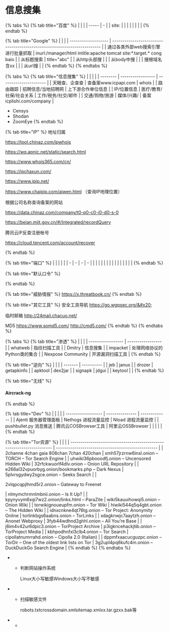# 信息搜集

{% tabs %}
{% tab title="百度" %}
|       |   |
| ----- | - |
| site: |   |
|       |   |
|       |   |
{% endtab %}

{% tab title="Google" %}
|                     |                                                                          |
| ------------------- | ------------------------------------------------------------------------ |
| 通过各类外部web搜索引擎进行批量抓取 | inurl:/manager/html intitle:apache   tomcat site:\*.target.\* cong baio  |
| 从标题搜索               | title="abc"                                                              |
| 从http头部搜            |                                                                          |
| 从body中搜             |                                                                          |
| 搜根域名含xx             |                                                                          |
| 从url搜               |                                                                          |
{% endtab %}
{% endtabs %}

{% tabs %}
{% tab title="信息搜集" %}
|          |                   |                        |
| -------- | ----------------- | ---------------------- |
| 天眼查、企查查  | 查备案www.icpapi.com | whois                  |
| 路由跟踪     | 招聘信息/当地招聘网        | 上下游合作单位信息              |
| IP/位置信息  | 医疗/教育/社保/社会关系     | 工作/税务/社交/邮件            |
| 交通/购物/旅游 | 媒体/兴趣/            | 备案icplishi.com/company |



* Censys
* Shodan
* ZoomEye
{% endtab %}

{% tab title="IP" %}
地址归属

https://tool.chinaz.com/ipwhois

https://wq.apnic.net/static/search.html

https://www.whois365.com/cn/

https://ipchaxun.com/

https://www.ipip.net/

https://www.chaipip.com/aiwen.html （查询IP地理位置）



根据公司名称查询备案的网站

https://data.chinaz.com/company/t0-p0-c0-i0-d0-s-0

https://beian.miit.gov.cn/#/Integrated/recordQuery



腾讯云IP反查注册帐号

https://cloud.tencent.com/account/recover




{% endtab %}

{% tab title="端口" %}
|   |   |   |   |
| - | - | - | - |
|   |   |   |   |
|   |   |   |   |
|   |   |   |   |
{% endtab %}

{% tab title="默认口令" %}

{% endtab %}

{% tab title="威胁情报" %}
https://x.threatbook.cn/
{% endtab %}

{% tab title="其它工具" %}
安全工具导航     https://go.wgpsec.org/&#x20;

临时邮箱  http://24mail.chacuo.net/

MD5    https://www.somd5.com/         http://cmd5.com/
{% endtab %}
{% endtabs %}

{% tabs %}
{% tab title="渗透" %}
|                   |                   |
| ----------------- | ----------------- |
| whatweb           | 指纹扫描工具            |
| Dmitry            | 信息搜集              |
| impacket          | 处理网络协议的Python类的集合 |
| Nexpose Community | 开源漏洞扫描工具          |
{% endtab %}

{% tab title="逆向" %}
|         |            |
| ------- | ---------- |
| jeb     | janus      |
| drozer  | getapkinfo |
| apktool | dex2jar    |
| signapk | jdgui      |
| keytool |            |
{% endtab %}

{% tab title="无线" %}
#### Aircrack-ng
{% endtab %}

{% tab title="Dev" %}
|                    |                 |               |
| ------------------ | --------------- | ------------- |
| Ajenti 服务器管理面板     | Nethogs 进程流量监控  | Nload 进程流量监控  |
| pushbullet.py 消息推送 | 腾讯云COSBrowser工具 | 阿里云OSSBrowser |
|                    |                 |               |
{% endtab %}

{% tab title="Tor资源" %}
|                                                                       |                                                    |
| --------------------------------------------------------------------- | -------------------------------------------------- |
| 2channe 4chan gaia 808chan 7chan 420chan                              | xmh57jrzrnw6insl.onion – TORCH – Tor Search Engine |
| uhwiki36pbooodfj.onion – Uncensored Hidden Wiki                       | 32rfckwuorlf4dlv.onion – Onion URL Repository      |
| e266al32vpuorbyg.onion/bookmarks.php – Dark Nexus                     | 5plvrsgydwy2sgce.onion – Seeks Search              |
| <p></p><p>2vlqpcqpjlhmd5r2.onion – Gateway to Freenet</p>             | nlmymchrmnlmbnii.onion – Is It Up?                 |
| kpynyvym6xqi7wz2.onion/links.html – ParaZite                          | wiki5kauuihowqi5.onion – Onion Wiki                |
| torwikignoueupfm.onion – Tor Wiki                                     | hiwiki544q5q4gbt.onion – The Hidden Wiki           |
| idnxcnkne4qt76tg.onion – Tor Project: Anonymity Online                | torlinkbgs6aabns.onion – TorLinks                  |
| xdagknwjc7aaytzh.onion – Anonet Webproxy                              | 3fyb44wdhnd2ghhl.onion – All You’re Base           |
| j6im4v42ur6dpic3.onion – TorProject Archive                           | p3igkncehackjtib.onion – TorProject Media          |
| kbhpodhnfxl3clb4.onion – Tor Search                                   | cipollatnumrrahd.onion – Cipolla 2.0 (Italian)     |
| dppmfxaacucguzpc.onion – TorDir – One of the oldest link lists on Tor | 3g2upl4pq6kufc4m.onion – DuckDuckGo Search Engine  |
{% endtab %}
{% endtabs %}



*
  *   判断网站操作系统

      Linux大小写敏感Windows大小写不敏感
*
  *   扫描敏感文件

      robots.txtcrossdomain.xmlsitemap.xmlxx.tar.gzxx.bak等
*
  *
